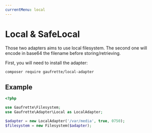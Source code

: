 ```yaml
---
currentMenu: local
---
```


# Local & SafeLocal

Those two adapters aims to use local filesystem. The second one will encode in base64 the filename before storing/retrieving.

First, you will need to install the adapter:
```bash
composer require gaufrette/local-adapter
```

## Example

```php
<?php

use Gaufrette\Filesystem;
use Gaufrette\Adapter\Local as LocalAdapter;

$adapter = new LocalAdapter('/var/media', true, 0750);
$filesystem = new Filesystem($adapter);
```

